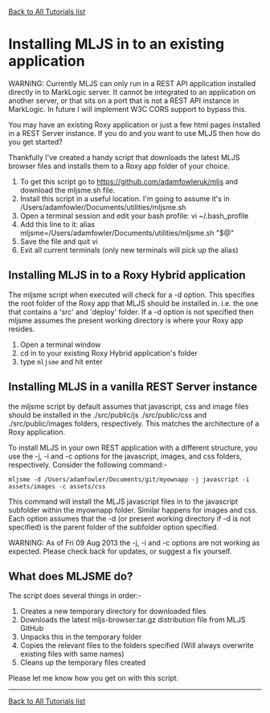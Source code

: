 [Back to All Tutorials list](all.md)
# Installing MLJS in to an existing application

WARNING: Currently MLJS can only run in a REST API application installed directly in to MarkLogic server. 
It cannot be integrated to an application on another server, or that sits on a port that is not a REST API
instance in MarkLogic. In future I will implement W3C CORS support to bypass this.

You may have an existing Roxy application or just a few html pages installed in a REST Server instance. If
you do and you want to use MLJS then how do you get started?

Thankfully I've created a handy script that downloads the latest MLJS browser files and installs them to 
a Roxy app folder of your choice. 

1. To get this script go to https://github.com/adamfowleruk/mljs and download the mljsme.sh file.
2. Install this script in a useful location. I'm going to assume it's in /Users/adamfowler/Documents/utilities/mljsme.sh
3. Open a terminal session and edit your bash profile: vi ~/.bash_profile
4. Add this line to it: alias mljsme=/Users/adamfowler/Documents/utilities/mljsme.sh "$@"
5. Save the file and quit vi
6. Exit all current terminals (only new terminals will pick up the alias)

## Installing MLJS in to a Roxy Hybrid application

The mljsme script when executed will check for a -d option. This specifies the root folder of the Roxy app that
MLJS should be installed in. i.e. the one that contains a 'src' and 'deploy' folder. If a -d option is not 
specified then mljsme assumes the present working directory is where your Roxy app resides.

1. Open a terminal window
2. cd in to your existing Roxy Hybrid application's folder
3. type ```mljsme``` and hit enter

## Installing MLJS in a vanilla REST Server instance

the mljsme script by default assumes that javascript, css and image files should be installed in the
./src/public/js ./src/public/css and ./src/public/images folders, respectively. This matches the
architecture of a Roxy application.

To install MLJS in your own REST application with a different structure, you use the -j, -i and -c
options for the javascript, images, and css folders, respectively. Consider the following command:-

``mljsme -d /Users/adamfowler/Documents/git/myownapp -j javascript -i assets/images -c assets/css``

This command will install the MLJS javascript files in to the javascript subfolder within the myownapp
folder. Similar happens for images and css. Each option assumes that the -d (or present working directory
if -d is not specified) is the parent folder of the subfolder option specified.

WARNING: As of Fri 09 Aug 2013 the -j, -i and -c options are not working as expected. Please check back for
updates, or suggest a fix yourself.

## What does MLJSME do?

The script does several things in order:-

1. Creates a new temporary directory for downloaded files
2. Downloads the latest mljs-browser.tar.gz distribution file from MLJS GitHub
3. Unpacks this in the temporary folder
4. Copies the relevant files to the folders specified (Will always overwrite existing files with same names)
5. Cleans up the temporary files created

Please let me know how you get on with this script.

- - - -

[Back to All Tutorials list](all.md)